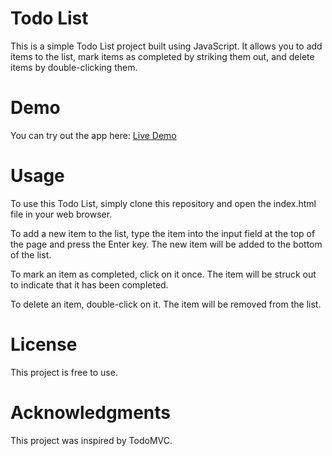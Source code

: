 # Todo List
This is a simple Todo List project built using JavaScript. It allows you to add items to the list, mark items as completed by striking them out, and delete items by double-clicking them.
# Demo
You can try out the app here: [Live Demo](https://vikkiroxx.github.io/To-Do-List/)
# Usage
To use this Todo List, simply clone this repository and open the index.html file in your web browser.

To add a new item to the list, type the item into the input field at the top of the page and press the Enter key. The new item will be added to the bottom of the list.

To mark an item as completed, click on it once. The item will be struck out to indicate that it has been completed.

To delete an item, double-click on it. The item will be removed from the list.

# License
This project is free to use.

# Acknowledgments
This project was inspired by TodoMVC.
